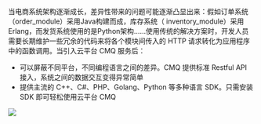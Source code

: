 当电商系统架构逐渐成长，差异性带来的问题可能逐渐凸显出来：假如订单系统（order_module）采用Java构建而成，库存系统（ inventory_module）采用Erlang，而发货系统使用的是Python架构......使用传统的解决方案时，开发人员需要长期维护一些冗余的代码来将各个模块间传入的 HTTP 请求转化为应用程序中的函数调用。当引入云平台 CMQ 服务后：

- 可以屏蔽不同平台，不同编程语言之间的差异。CMQ 提供标准 Restful API 接入，系统之间的数据交互变得异常简单
- 提供主流的 C++、C#、PHP、Golang、Python 等多种语言 SDK。只需安装 SDK 即可轻松使用云平台 CMQ

![](http://imgcache.tce.fsphere.cn/static/mccdn.qcloud.com/static/img/e9e128dbd0b7e6fe297b1d32e7b72960/image.png)